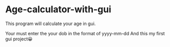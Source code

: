 # Age-calculator-with-gui

This program will calculate your age in gui.

Your must enter the your dob in the format of yyyy-mm-dd
And this my first gui project😀
